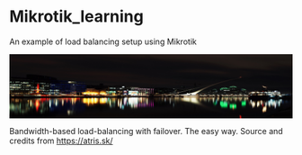 # Mikrotik_learning
An example of load balancing setup using Mikrotik

<p><img align="center" src="https://github.com/marino-multipla/marino-multipla/blob/main/images/dublin-skyline.png" alt=""/></p>

Bandwidth-based load-balancing with failover. The easy way.
Source and credits from https://atris.sk/
